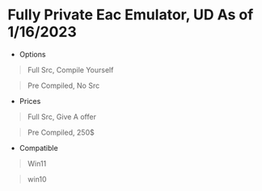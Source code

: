 # Fully Private Eac Emulator, UD As of 1/16/2023

- Options
> Full Src, Compile Yourself

> Pre Compiled, No Src

- Prices
> Full Src, Give A offer

> Pre Compiled, 250$



- Compatible 
> Win11

> win10
